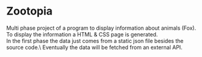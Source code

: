 # Zootopia

Multi phase project of a program to display information about animals (Fox).\
To display the information a HTML & CSS page is generated.\
In the first phase the data just comes from a static json file besides the source code.\ 
Eventually the data will be fetched from an external API.
